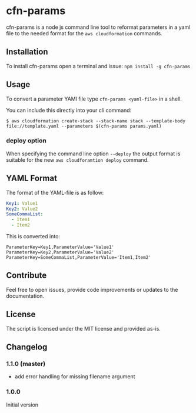 # cfn-params

cfn-params is a node js command line tool to reformat parameters in a yaml file to the needed format for the `aws cloudformation` commands.

## Installation

To install cfn-params open a terminal and issue: `npm install -g cfn-params`

## Usage

To convert a parameter YAMl file type `cfn-params <yaml-file>` in a shell.

You can include this directly into your cli command:

`$ aws cloudformation create-stack --stack-name stack --template-body file://template.yaml --parameters $(cfn-params params.yaml)`

### deploy option

When specifying the command line option `--deploy` the output format is suitable for the new `aws cloudforamtion deploy` command.

## YAML Format

The format of the YAML-file is as follow:

```yaml
Key1: Value1
Key2: Value2
SomeCommaList:
  - Item1
  - Item2
```

This is converted into:

```text
ParameterKey=Key1,ParameterValue='Value1' ParameterKey=Key2,ParameterValue='Value2' ParameterKey=SomeCommaList,ParameterValue='Item1,Item2'
```

## Contribute

Feel free to open issues, provide code improvements or updates to the documentation.

## License

The script is licensed under the MIT license and provided as-is.

## Changelog

### 1.1.0 (master)
* add error handling for missing filename argument

### 1.0.0

Initial version
